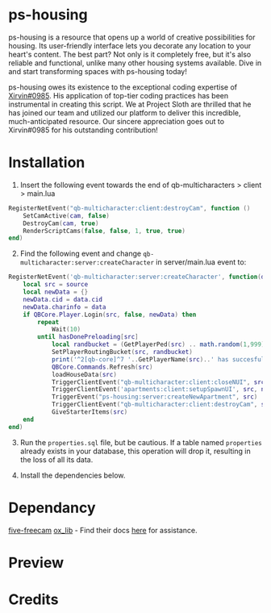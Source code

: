 # ps-housing

ps-housing is a resource that opens up a world of creative possibilities for housing. Its user-friendly interface lets you decorate any location to your heart's content. The best part? Not only is it completely free, but it's also reliable and functional, unlike many other housing systems available. Dive in and start transforming spaces with ps-housing today!

ps-housing owes its existence to the exceptional coding expertise of [Xirvin#0985](https://github.com/ImXirvin). His application of top-tier coding practices has been instrumental in creating this script. We at Project Sloth are thrilled that he has joined our team and utilized our platform to deliver this incredible, much-anticipated resource. Our sincere appreciation goes out to Xirvin#0985 for his outstanding contribution!

# Installation 
1. Insert the following event towards the end of qb-multicharacters > client > main.lua 

```lua
RegisterNetEvent("qb-multicharacter:client:destroyCam", function ()
    SetCamActive(cam, false)
    DestroyCam(cam, true)
    RenderScriptCams(false, false, 1, true, true)
end)
```

2. Find the following event and change `qb-multicharacter:server:createCharacter` in server/main.lua event to: 

```lua
RegisterNetEvent('qb-multicharacter:server:createCharacter', function(data)
    local src = source
    local newData = {}
    newData.cid = data.cid
    newData.charinfo = data
    if QBCore.Player.Login(src, false, newData) then
        repeat
            Wait(10)
        until hasDonePreloading[src]
            local randbucket = (GetPlayerPed(src) .. math.random(1,999))
            SetPlayerRoutingBucket(src, randbucket)
            print('^2[qb-core]^7 '..GetPlayerName(src)..' has succesfully loaded!')
            QBCore.Commands.Refresh(src)
            loadHouseData(src)
            TriggerClientEvent("qb-multicharacter:client:closeNUI", src)
            TriggerClientEvent('apartments:client:setupSpawnUI', src, newData)
            TriggerEvent("ps-housing:server:createNewApartment", src)
            TriggerClientEvent("qb-multicharacter:client:destroyCam", src)
            GiveStarterItems(src)
    end
end)
```
3. Run the `properties.sql` file, but be cautious. If a table named `properties` already exists in your database, this operation will drop it, resulting in the loss of all its data.

4. Install the dependencies below.

# Dependancy
[five-freecam](https://github.com/Deltanic/fivem-freecam)
[ox_lib](https://github.com/overextended/ox_lib) - Find their docs [here](https://overextended.github.io/docs/ox_lib) for assistance.

# Preview

# Credits